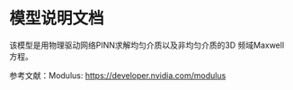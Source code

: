 # 模型说明文档
该模型是用物理驱动网络PINN求解均匀介质以及非均匀介质的3D 频域Maxwell 方程。



参考文献：Modulus: https://developer.nvidia.com/modulus